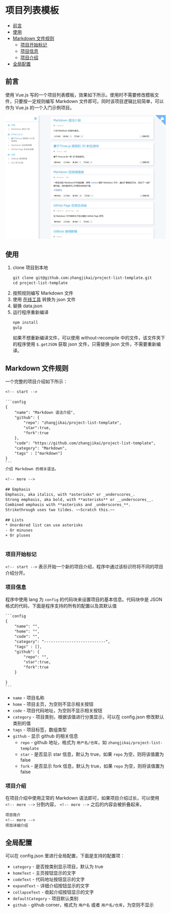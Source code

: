 # 项目列表模板

<!-- toc -->

- [前言](#%E5%89%8D%E8%A8%80)
- [使用](#%E4%BD%BF%E7%94%A8)
- [Markdown 文件规则](#markdown-%E6%96%87%E4%BB%B6%E8%A7%84%E5%88%99)
  * [项目开始标记](#项目开始标记)
  * [项目信息](#项目信息)
  * [项目介绍](#%E9%A1%B9%E7%9B%AE%E4%BB%8B%E7%BB%8D)
- [全局配置](#%E5%85%A8%E5%B1%80%E9%85%8D%E7%BD%AE)

<!-- tocstop -->

## 前言
使用 Vue.js 写的一个项目列表模板，效果如下所示。使用时不需要修改模板文件，只要按一定规则编写 Markdown 文件即可。同时该项目逻辑比较简单，可以作为 Vue.js 的一个入门示例项目。

<kbd>
<img src="screenshot/screenshot.png">
</kbd>

## 使用
1. clone 项目到本地
    ```
    git clone git@github.com:zhangjikai/project-list-template.git
    cd project-list-template
    ```
2. 按照规则编写 Markdown 文件
3. 使用 [在线工具](http://project.zhangjikai.com/generator/) 转换为 json 文件
4. 替换 data.json
5. 运行程序重新编译
    ```
    npm install
    gulp
    ```
    如果不想重新编译文件，可以使用 without-recompile 中的文件，该文件夹下的程序使用 `$.getJSON` 获取 json 文件，只需替换 json 文件，不需要重新编译。

## Markdown 文件规则
一个完整的项目介绍如下所示：
<pre lang="no-highlight"><code>&lt;!-- start -->

```config
{
    "name": "Markdown 语法介绍",
    "github": {
        "repo": "zhangjikai/project-list-template",
        "star":true,
        "fork":true
    },
    "code": "https://github.com/zhangjikai/project-list-template",
    "category": "Markdown",
    "tags" : ["markdown"]
}
```
介绍 Markdown 的相关语法。

&lt;!-- more -->

## Emphasis
Emphasis, aka italics, with *asterisks* or _underscores_.
Strong emphasis, aka bold, with **asterisks** or __underscores__.
Combined emphasis with **asterisks and _underscores_**.
Strikethrough uses two tildes. ~~Scratch this.~~

## Lists
* Unordered list can use asterisks
- Or minuses
+ Or pluses

</code></pre>

### 项目开始标记
 `<!-- start -->` 表示开始一个新的项目介绍，程序中通过该标识符将不同的项目介绍分开。

### 项目信息
程序中使用 lang 为 `config` 的代码块来设置项目的基本信息。代码块中是 JSON 格式的代码，下面是程序支持的所有的配置以及其默认值
<pre lang="no-highlight"><code>```config
{
    "name": "",
    "home": "",
    "code": "",
    "category": "---------------------------",
    "tags" : [],
    "github": {
        "repo": "",
        "star":true,
        "fork":true
    }

}
```
</code></pre>

* `name` - 项目名称
* `home` - 项目主页，为空则不显示相关按钮
* `code` - 项目代码地址，为空则不显示相关按钮
* `category` - 项目类别，根据该值进行分类显示，可以在 config.json 修改默认类别的值
* `tags` - 项目标签，数组类型
* `github` - 显示 github 的相关信息
  * `repo` - github 地址，格式为 `用户名/仓库`，如 `zhangjikai/project-list-template`
  * `star` - 是否显示 star 信息，默认为 true，如果 `repo` 为空，则将该值置为 false
  * `fork` - 是否显示 fork 信息，默认为 true，如果 `repo` 为空，则将该值置为 false

### 项目介绍
在项目介绍中使用正常的 Markdown 语法即可，如果项目介绍过长，可以使用 `<!-- more -->` 分割内容， `<!-- more -->` 之后的内容会被折叠起来，
```
项目简介
<!-- more -->
项目详细介绍
```

## 全局配置
可以在 config.json 里进行全局配置，下面是支持的配置项：

* `category` - 是否按类别显示项目，默认为 true
* `homeText` - 主页按钮显示的文字
* `codeText` - 代码地址按钮显示的文字
* `expandText` - 详细介绍按钮显示的文字
* `collapseText` - 收起介绍按钮显示的文字
* `defaultCategory` - 项目默认类别
* `github` - github corner，格式为 `用户名` 或者 `用户名/仓库`，为空则不显示
